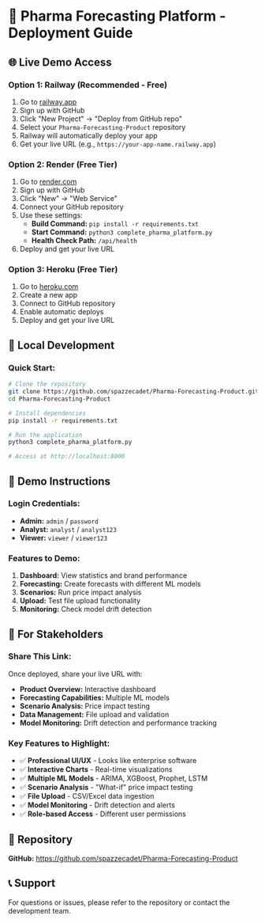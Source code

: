 # 🚀 Pharma Forecasting Platform - Deployment Guide

## 🌐 **Live Demo Access**

### **Option 1: Railway (Recommended - Free)**
1. Go to [railway.app](https://railway.app)
2. Sign up with GitHub
3. Click "New Project" → "Deploy from GitHub repo"
4. Select your `Pharma-Forecasting-Product` repository
5. Railway will automatically deploy your app
6. Get your live URL (e.g., `https://your-app-name.railway.app`)

### **Option 2: Render (Free Tier)**
1. Go to [render.com](https://render.com)
2. Sign up with GitHub
3. Click "New" → "Web Service"
4. Connect your GitHub repository
5. Use these settings:
   - **Build Command:** `pip install -r requirements.txt`
   - **Start Command:** `python3 complete_pharma_platform.py`
   - **Health Check Path:** `/api/health`
6. Deploy and get your live URL

### **Option 3: Heroku (Free Tier)**
1. Go to [heroku.com](https://heroku.com)
2. Create a new app
3. Connect to GitHub repository
4. Enable automatic deploys
5. Deploy and get your live URL

## 🔧 **Local Development**

### **Quick Start:**
```bash
# Clone the repository
git clone https://github.com/spazzecadet/Pharma-Forecasting-Product.git
cd Pharma-Forecasting-Product

# Install dependencies
pip install -r requirements.txt

# Run the application
python3 complete_pharma_platform.py

# Access at http://localhost:8000
```

## 📱 **Demo Instructions**

### **Login Credentials:**
- **Admin:** `admin` / `password`
- **Analyst:** `analyst` / `analyst123`
- **Viewer:** `viewer` / `viewer123`

### **Features to Demo:**
1. **Dashboard:** View statistics and brand performance
2. **Forecasting:** Create forecasts with different ML models
3. **Scenarios:** Run price impact analysis
4. **Upload:** Test file upload functionality
5. **Monitoring:** Check model drift detection

## 🎯 **For Stakeholders**

### **Share This Link:**
Once deployed, share your live URL with:
- **Product Overview:** Interactive dashboard
- **Forecasting Capabilities:** Multiple ML models
- **Scenario Analysis:** Price impact testing
- **Data Management:** File upload and validation
- **Model Monitoring:** Drift detection and performance tracking

### **Key Features to Highlight:**
- ✅ **Professional UI/UX** - Looks like enterprise software
- ✅ **Interactive Charts** - Real-time visualizations
- ✅ **Multiple ML Models** - ARIMA, XGBoost, Prophet, LSTM
- ✅ **Scenario Analysis** - "What-if" price impact testing
- ✅ **File Upload** - CSV/Excel data ingestion
- ✅ **Model Monitoring** - Drift detection and alerts
- ✅ **Role-based Access** - Different user permissions

## 🔗 **Repository**
**GitHub:** https://github.com/spazzecadet/Pharma-Forecasting-Product

## 📞 **Support**
For questions or issues, please refer to the repository or contact the development team.
